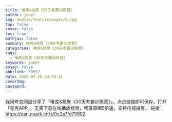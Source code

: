 ```yaml
---
title: 唯库&核聚《30天考霸训练营》
author: joker
img: medias/featureimages/6.jpg
top: false
cover: false
toc: true
mathjax: false
summary: 唯库&核聚《30天考霸训练营》
categories: 唯库&核聚《30天考霸训练营》
tags:
  - 唯库&核聚《30天考霸训练营》
keywords: joker
essay: false
abbrlink: 50637
date: 2025-04-20 23:39:31
coverImg:
password:
---
```


我用夸克网盘分享了「唯库&核聚《30天考霸训练营》」，点击链接即可保存。打开「夸克APP」，无需下载在线播放视频，畅享原画5倍速，支持电视投屏。
链接：https://pan.quark.cn/s/0c2a7fd79802
